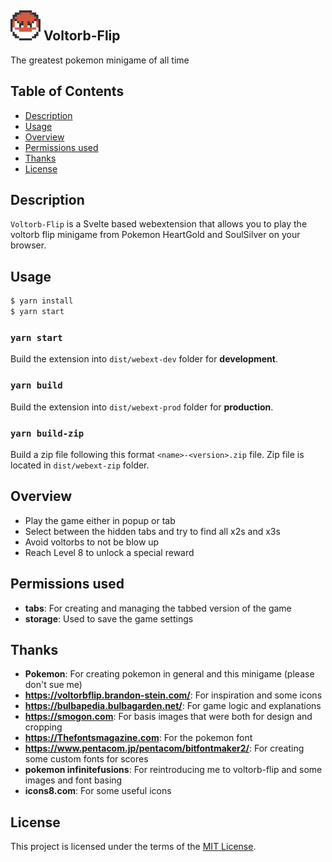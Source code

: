 <h2><a href="" target="_blank" rel="noopener noreferrer"><img width="48" src="assets/icons/voltorb_96x96.png" alt=""></a>  Voltorb-Flip</h2>

The greatest pokemon minigame of all time

## Table of Contents

- [Description](#description)
- [Usage](#usage)
- [Overview](#overview)
- [Permissions used](#permissions-used)
- [Thanks](#thanks)
- [License](#license)

## Description

`Voltorb-Flip` is a Svelte based webextension that allows you to play the voltorb flip minigame from Pokemon HeartGold and SoulSilver on your browser.

## Usage

```bash
$ yarn install
$ yarn start
```

### `yarn start`

Build the extension into `dist/webext-dev` folder for **development**.

### `yarn build`

Build the extension into `dist/webext-prod` folder for **production**.

### `yarn build-zip`

Build a zip file following this format `<name>-<version>.zip` file.
Zip file is located in `dist/webext-zip` folder.


## Overview

- Play the game either in popup or tab
- Select between the hidden tabs and try to find all x2s and x3s
- Avoid voltorbs to not be blow up
- Reach Level 8 to unlock a special reward

## Permissions used
- **tabs**: For creating and managing the tabbed version of the game
- **storage**: Used to save the game settings

## Thanks

- **Pokemon**: For creating pokemon in general and this minigame (please don't sue me)
- **https://voltorbflip.brandon-stein.com/**: For inspiration and some icons
- **https://bulbapedia.bulbagarden.net/**: For game logic and explanations
- **https://smogon.com**: For basis images that were both for design and cropping
- **https://Thefontsmagazine.com**: For the pokemon font
- **https://www.pentacom.jp/pentacom/bitfontmaker2/**: For creating some custom fonts for scores
- **pokemon infinitefusions**: For reintroducing me to voltorb-flip and some images and font basing
- **icons8.com**: For some useful icons

## License

This project is licensed under the terms of the [MIT License](LICENSE).
